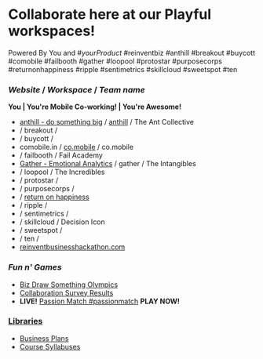 # Collaborate here at our Playful workspaces!
 Powered By You and #*yourProduct*
 #reinventbiz #anthill #breakout #buycott #comobile #failbooth #gather #loopool #protostar #purposecorps #returnonhappiness #ripple #sentimetrics #skillcloud #sweetspot #ten

### *Website* / *Workspace* / *Team name*
__You | You're Mobile Co-working! | You're Awesome!__
* [anthill - do something big](http://getanthill.com) / [anthill](https://github.com/defsan/anthill) / The Ant Collective
* / breakout /
* / buycott /
* comobile.in / [co.mobile](https://github.com/comobile/reinventbiz/tree/master/co.mobile) / co.mobile
* / failbooth / Fail Academy
* [Gather - Emotional Analytics](http://dribbble.com/shots/598371-Gather-Emotional-Analytics) / gather / The Intangibles
* / loopool / The Incredibles
* / protostar /
* / purposecorps /
* / [return on happiness](http://www.flickr.com/photos/jaycross/sets/72157630106416928/with/7362900176/)
* / ripple /
* / sentimetrics /
* / skillcloud / Decision Icon
* / sweetspot /
* / ten /
* [reinventbusinesshackathon.com](http://reinventbusinesshackathon.com)

### *Fun n' Games*
* [Biz Draw Something Olympics](https://github.com/comobile/reinventbiz/blob/master/co.mobile/BizDrawSomethingOlympics.jpg)
* [Collaboration Survey Results](https://github.com/comobile/reinventbiz/blob/master/Collaboration_Survey_Results.png)
* **LIVE!** [Passion Match #passionmatch](https://github.com/comobile/reinventbiz/wiki/Passion-Match-%23passionmatch) **PLAY NOW!**

### [Libraries](https://github.com/comobile/reinventbiz/wiki)
* [Business Plans](https://github.com/comobile/reinventbiz/wiki/Library-of-Business-Plans)
* [Course Syllabuses](https://github.com/comobile/reinventbiz/wiki/Library-of-Course-Syllabuses)